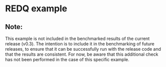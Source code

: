 # REDQ example

## Note:
This example is not included in the benchmarked results of the current release (v0.3). The intention is to include it in the
benchmarking of future releases, to ensure that it can be successfully run with the release code and that the
results are consistent. For now, be aware that this additional check has not been performed in the case of this
specific example.
